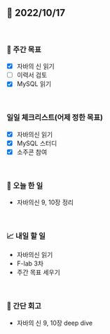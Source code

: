 ## 📅 2022/10/17

<br/>

### 🏹 주간 목표

- [x] 자바의 신 읽기
- [ ] 이력서 검토
- [x] MySQL 읽기

<br/>

### 일일 체크리스트(어제 정한 목표)

- [x] 자바의신 읽기
- [x] MySQL 스터디
- [x] 소주콘 참여

<br/>

### 💯 오늘 한 일

- 자바의신 9, 10장 정리

<br/>

### 📈 내일 할 일

- 자바의신 읽기
- F-lab 3차
- 주간 목표 세우기

<br/>

### 🧐 간단 회고

- 자바의 신 9, 10장 deep dive
